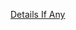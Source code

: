 [Details If Any](https://github.com/deathbybandaid/piholeparser/blob/master/RecentRunLogs/parsingscripts/FanboysUltimate.md)

